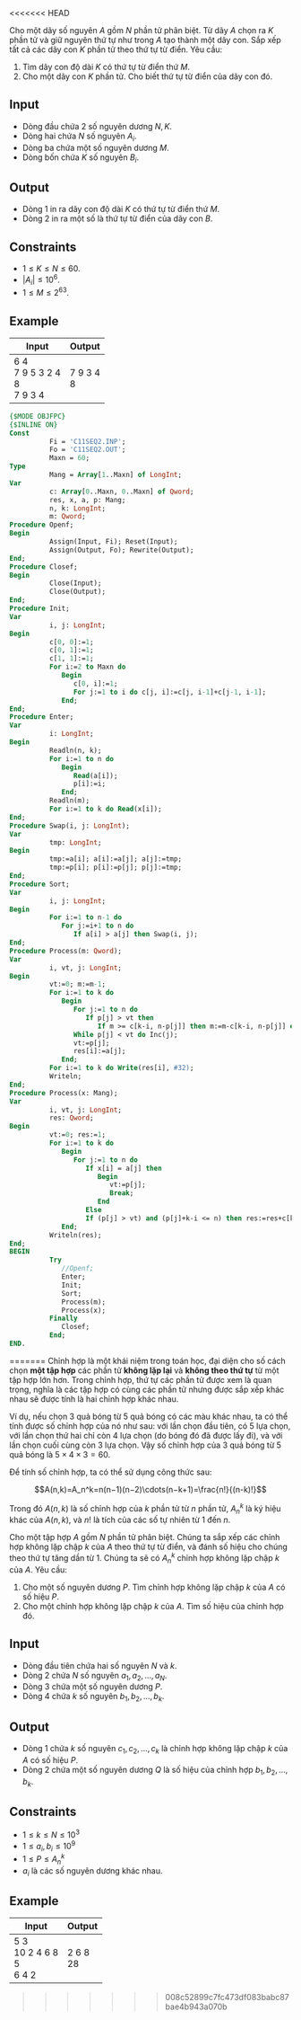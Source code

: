 <<<<<<< HEAD
<!-- https://oj.vnoi.info/problem/c11seq2 -->

Cho một dãy số nguyên $A$ gồm $N$ phần tử phân biệt. Từ dãy $A$ chọn ra $K$ phần tử và giữ nguyên thứ tự như trong $A$ tạo thành một dãy con. Sắp xếp tất cả các dãy con $K$ phần tử theo thứ tự từ điển. Yêu cầu:

1. Tìm dãy con độ dài $K$ có thứ tự từ điển thứ $M$.
2. Cho một dãy con $K$ phần tử. Cho biết thứ tự từ điển của dãy con đó.

## Input

- Dòng đầu chứa 2 số nguyên dương $N, K$.
- Dòng hai chứa $N$ số nguyên $A_i$.
- Dòng ba chứa một số nguyên dương $M$.
- Dòng bốn chứa $K$ số nguyên $B_i$.

## Output

- Dòng 1 in ra dãy con độ dài $K$ có thứ tự từ điển thứ $M$.
- Dòng 2 in ra một số là thứ tự từ điển của dãy con $B$.

## Constraints

- $1\le K\le N\le 60$.
- $|A_i|\le 10^6$.
- $1\le M\le 2^{63}$.

## Example 

| Input                              | Output       |
| ---------------------------------- | ------------ |
| 6 4<br>7 9 5 3 2 4<br>8<br>7 9 3 4 | 7 9 3 4<br>8 |

```pas
{$MODE OBJFPC}
{$INLINE ON}
Const
          Fi = 'C11SEQ2.INP';
          Fo = 'C11SEQ2.OUT';
          Maxn = 60;
Type
          Mang = Array[1..Maxn] of LongInt;
Var
          c: Array[0..Maxn, 0..Maxn] of Qword;
          res, x, a, p: Mang;
          n, k: LongInt;
          m: Qword;
Procedure Openf;
Begin
          Assign(Input, Fi); Reset(Input);
          Assign(Output, Fo); Rewrite(Output);
End;
Procedure Closef;
Begin
          Close(Input);
          Close(Output);
End;
Procedure Init;
Var
          i, j: LongInt;
Begin
          c[0, 0]:=1;
          c[0, 1]:=1;
          c[1, 1]:=1;
          For i:=2 to Maxn do
             Begin
                c[0, i]:=1;
                For j:=1 to i do c[j, i]:=c[j, i-1]+c[j-1, i-1];
             End;
End;
Procedure Enter;
Var
          i: LongInt;
Begin
          Readln(n, k);
          For i:=1 to n do
             Begin
                Read(a[i]);
                p[i]:=i;
             End;
          Readln(m);
          For i:=1 to k do Read(x[i]);
End;
Procedure Swap(i, j: LongInt);
Var
          tmp: LongInt;
Begin
          tmp:=a[i]; a[i]:=a[j]; a[j]:=tmp;
          tmp:=p[i]; p[i]:=p[j]; p[j]:=tmp;
End;
Procedure Sort;
Var
          i, j: LongInt;
Begin
          For i:=1 to n-1 do
             For j:=i+1 to n do
                If a[i] > a[j] then Swap(i, j);
End;
Procedure Process(m: Qword);
Var
          i, vt, j: LongInt;
Begin
          vt:=0; m:=m-1;
          For i:=1 to k do
             Begin
                For j:=1 to n do
                   If p[j] > vt then
                      If m >= c[k-i, n-p[j]] then m:=m-c[k-i, n-p[j]] else Break;
                While p[j] < vt do Inc(j);
                vt:=p[j];
                res[i]:=a[j];
             End;
          For i:=1 to k do Write(res[i], #32);
          Writeln;
End;
Procedure Process(x: Mang);
Var
          i, vt, j: LongInt;
          res: Qword;
Begin
          vt:=0; res:=1;
          For i:=1 to k do
             Begin
                For j:=1 to n do
                   If x[i] = a[j] then
                      Begin
                         vt:=p[j];
                         Break;
                      End
                   Else
                   If (p[j] > vt) and (p[j]+k-i <= n) then res:=res+c[k-i, n-p[j]];
             End;
          Writeln(res);
End;
BEGIN
          Try
             //Openf;
             Enter;
             Init;
             Sort;
             Process(m);
             Process(x);
          Finally
             Closef;
          End;
END.

```
=======
Chỉnh hợp là một khái niệm trong toán học, đại diện cho số cách chọn **một tập hợp** các phần tử **không lặp lại** và **không theo thứ tự** từ một tập hợp lớn hơn. Trong chỉnh hợp, thứ tự các phần tử được xem là quan trọng, nghĩa là các tập hợp có cùng các phần tử nhưng được sắp xếp khác nhau sẽ được tính là hai chỉnh hợp khác nhau.

Ví dụ, nếu chọn 3 quả bóng từ 5 quả bóng có các màu khác nhau, ta có thể tính được số chỉnh hợp của nó như sau: với lần chọn đầu tiên, có 5 lựa chọn, với lần chọn thứ hai chỉ còn 4 lựa chọn (do bóng đó đã được lấy đi), và với lần chọn cuối cùng còn 3 lựa chọn. Vậy số chỉnh hợp của 3 quả bóng từ 5 quả bóng là $5\times4\times3=60$.

Để tính số chỉnh hợp, ta có thể sử dụng công thức sau:

$$A(n,k)=A_n^k=n(n−1)(n−2)\cdots(n−k+1)=\frac{n!}{(n-k)!}$$

Trong đó $A(n,k)$ là số chỉnh hợp của $k$ phần tử từ $n$ phần tử, $A_n^k$ là ký hiệu khác của $A(n,k)$, và $n!$ là tích của các số tự nhiên từ 1 đến $n$.

Cho một tập hợp $A$ gồm $N$ phần tử phân biệt. Chúng ta sắp xếp các chỉnh hợp không lặp chập $k$ của $A$ theo thứ tự từ điển, và đánh số hiệu cho chúng theo thứ tự tăng dần từ 1. Chúng ta sẽ có $A_n^k$ chỉnh hợp không lặp chập $k$ của $A$. Yêu cầu:

1. Cho một số nguyên dương $P$. Tìm chỉnh hợp không lặp chập $k$ của $A$ có số hiệu $P$.
2. Cho một chỉnh hợp không lặp chập $k$ của $A$. Tìm số hiệu của chỉnh hợp đó.

## Input

- Dòng đầu tiên chứa hai số nguyên $N$ và $k$.
- Dòng 2 chứa $N$ số nguyên $a_1, a_2, \dots, a_N$.
- Dòng 3 chứa một số nguyên dương $P$.
- Dòng 4 chứa $k$ số nguyên $b_1, b_2, \dots, b_k$.

## Output

- Dòng 1 chứa $k$ số nguyên $c_1, c_2, \dots, c_k$ là chỉnh hợp không lặp chập $k$ của $A$ có số hiệu $P$.
- Dòng 2 chứa một số nguyên dương $Q$ là số hiệu của chỉnh hợp $b_1, b_2, \dots, b_k$.

## Constraints

- $1 \le k \le N \le 10^3$
- $1 \le a_i,b_i \le 10^9$
- $1 \le P \le A_n^k$
- $a_i$ là các số nguyên dương khác nhau.

## Example

| Input                           | Output       |
| ------------------------------- | ------------ |
| 5 3<br>10 2 4 6 8<br>5<br>6 4 2 | 2 6 8 <br>28 |
>>>>>>> 008c52899c7fc473df083babc87bae4b943a070b
